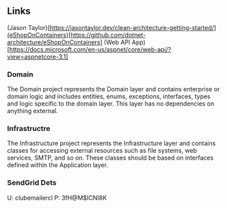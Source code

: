 ## Links

(Jason Taylor)[https://jasontaylor.dev/clean-architecture-getting-started/](eShopOnContainers)[https://github.com/dotnet-architecture/eShopOnContainers]
(Web API App)[https://docs.microsoft.com/en-us/aspnet/core/web-api/?view=aspnetcore-3.1]

### Domain

The Domain project represents the Domain layer and contains enterprise or domain logic and includes entities, enums, exceptions, interfaces, types and logic specific to the domain layer. This layer has no dependencies on anything external.

### Infrastructre

The Infrastructure project represents the Infrastructure layer and contains classes for accessing external resources such as file systems, web services, SMTP, and so on. These classes should be based on interfaces defined within the Application layer.

### SendGrid Dets

U: clubemailercl
P: 3fH@M\$ICNI8K
